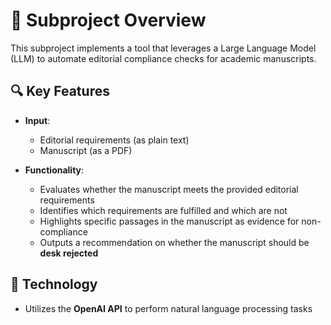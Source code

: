 # 📄 Subproject Overview

This subproject implements a tool that leverages a Large Language Model (LLM) to automate editorial compliance checks for academic manuscripts.

## 🔍 Key Features

- **Input**:  
  - Editorial requirements (as plain text)  
  - Manuscript (as a PDF)

- **Functionality**:  
  - Evaluates whether the manuscript meets the provided editorial requirements  
  - Identifies which requirements are fulfilled and which are not  
  - Highlights specific passages in the manuscript as evidence for non-compliance  
  - Outputs a recommendation on whether the manuscript should be **desk rejected**

## 🧠 Technology

- Utilizes the **OpenAI API** to perform natural language processing tasks
